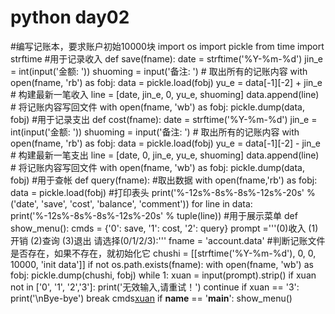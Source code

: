 # python day02
#编写记账本，要求账户初始10000块
import os
import pickle
from time import strftime
#用于记录收入
def save(fname):
    date = strftime('%Y-%m-%d')
    jin_e = int(input('金额: '))
    shuoming = input('备注: ')
    # 取出所有的记账内容
    with open(fname, 'rb') as fobj:
        data = pickle.load(fobj)
    yu_e = data[-1][-2] + jin_e
    # 构建最新一笔收入
    line = [date, jin_e, 0, yu_e, shuoming]
    data.append(line)
    # 将记账内容写回文件
    with open(fname, 'wb') as fobj:
        pickle.dump(data, fobj)
#用于记录支出
def cost(fname):
    date = strftime('%Y-%m-%d')
    jin_e = int(input('金额: '))
    shuoming = input('备注: ')
    # 取出所有的记账内容
    with open(fname, 'rb') as fobj:
        data = pickle.load(fobj)
    yu_e = data[-1][-2] - jin_e
    # 构建最新一笔支出
    line = [date, 0, jin_e, yu_e, shuoming]
    data.append(line)
    # 将记账内容写回文件
    with open(fname, 'wb') as fobj:
        pickle.dump(data, fobj)
#用于查帐
def query(fname):
    #取出数据
    with open(fname,'rb') as fobj:
        data = pickle.load(fobj)
    #打印表头
    print('%-12s%-8s%-8s%-12s%-20s' % ('date', 'save', 'cost', 'balance', 'comment'))
    for line in data:
        print('%-12s%-8s%-8s%-12s%-20s' % tuple(line))
#用于展示菜单
def show_menu():
    cmds = {'0': save, '1': cost, '2': query}
    prompt ='''(0)收入
(1)开销
(2)查询
(3)退出
请选择(0/1/2/3):'''
    fname = 'account.data'
#判断记账文件是否存在，如果不存在，就初始化它
    chushi = [[strftime('%Y-%m-%d'), 0, 0, 10000, 'init data']]
    if not os.path.exists(fname):
        with open(fname, 'wb') as fobj:
            pickle.dump(chushi, fobj)
    while 1:
        xuan = input(prompt).strip()
        if xuan not in ['0', '1', '2','3']:
            print('无效输入,请重试！')
            continue
        if xuan == '3':
            print('\nBye-bye')
            break
        cmds[xuan](fname)
if __name__ == '__main__':
    show_menu()

